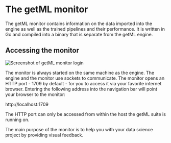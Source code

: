 # The getML monitor

The getML monitor contains information on the data imported into the engine as well as the trained pipelines and their performance. It is written in Go and compiled into a binary that is separate from the getML engine.

## Accessing the monitor

![Screenshot of getML monitor login](/res/screenshot_login.png)

The monitor is always started on the same machine as the engine. The engine and the monitor use sockets to communicate. The monitor opens an HTTP port - 1709 by default - for you to access it via your favorite internet browser. Entering the following address into the navigation bar will point your browser to the monitor:

http://localhost:1709


The HTTP port can only be accessed from within the host the getML suite is running on.

The main purpose of the monitor is to help you with your data science project by providing visual feedback.
